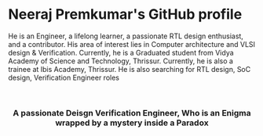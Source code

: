 <h1> Neeraj Premkumar's GitHub profile </h1>

<p style=text-align: justify> He is an Engineer, a lifelong learner, a passionate RTL design enthusiast, and a contributor. His area of interest lies in Computer architecture and VLSI design & Verification. Currently, he is a Graduated student from Vidya Academy of Science and Technology, Thrissur. Currently, he is also a trainee at Ibis Academy, Thrissur. He is also searching for RTL design, SoC design, Verification Engineer roles </p>
<br>

<h3 align="center">A passionate Deisgn Verification Engineer, Who is an Enigma wrapped by a mystery inside a Paradox</h3>
